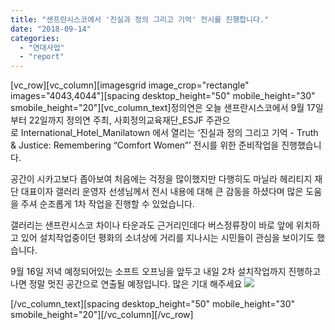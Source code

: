 ```yaml
---
title: "샌프란시스코에서 '진실과 정의 그리고 기억' 전시를 진행합니다."
date: "2018-09-14"
categories: 
  - "연대사업"
  - "report"
---
```


\[vc\_row\]\[vc\_column\]\[imagesgrid image\_crop="rectangle" images="4043,4044"\]\[spacing desktop\_height="50" mobile\_height="30" smobile\_height="20"\]\[vc\_column\_text\]정의연은 오늘 샌프란시스코에서 9월 17일부터 22일까지 정의연 주최, 사회정의교육재단\_ESJF 주관으로 International\_Hotel\_Manilatown 에서 열리는 ‘진실과 정의 그리고 기억 - Truth & Justice: Remembering “Comfort Women”’ 전시를 위한 준비작업을 진행했습니다.

공간이 시카고보다 좁아보여 처음에는 걱정을 많이했지만 다행히도 마닐라 헤리티지 재단 대표이자 갤러리 운영자 선생님께서 전시 내용에 대해 큰 감동을 하셨다며 많은 도움을 주셔 순조롭게 1차 작업을 진행할 수 있었습니다.

갤러리는 샌프란시스코 차이나 타운과도 근거리인데다 버스정류장이 바로 앞에 위치하고 있어 설치작업중이던 평화의 소녀상에 거리를 지나시는 시민들이 관심을 보이기도 했습니다.

9월 16일 저녁 예정되어있는 소프트 오프닝을 앞두고 내일 2차 설치작업까지 진행하고 나면 정말 멋진 공간으로 연출될 예정입니다. 많은 기대 해주세요 ![](https://static.xx.fbcdn.net/images/emoji.php/v9/f4c/1/16/1f642.png)

\[/vc\_column\_text\]\[spacing desktop\_height="50" mobile\_height="30" smobile\_height="20"\]\[/vc\_column\]\[/vc\_row\]
